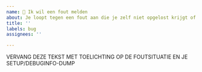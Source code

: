 ```yaml
---
name: 🚨 Ik wil een fout melden
about: Je loopt tegen een fout aan die je zelf niet opgelost krijgt of je wilt iets anders melden wat niet helemaal lijkt te kloppen.
title: ''
labels: bug
assignees: ''

---
```


<!--
Bedankt voor je melding! Om je goed te helpen:
- Bekijk eerst de FAQ (ook voor hoe te debuggen): https://dsmr-reader.readthedocs.io/nl/latest/faq.html

- Zoek ook in bestaande (of gesloten) issues of hetzelfde issue misschien al aan bod is geweest. 
  In veel gevallen is de oplossing namelijk hetzelfde en hoef jij daardoor niet eerst te wachten op (hetzelfde) antwoord. 
  https://github.com/dsmrreader/dsmr-reader/issues?q=is%3Aissue+is%3Aclosed

- Gebruik je DSMR-reader in Docker en krijg je het niet draaiend? 
  Overweeg dan om direct een issue aan te maken in het Docker-project: https://github.com/xirixiz/dsmr-reader-docker/issues
- Geef in je tekst hieronder aan of je DSMR-reader handmatig hebt geinstalleerd of via Docker.
- Draai je al DSMR-reader v4.6 of hoger? Zet dan hieronder ook de output van "dsmr_debuginfo" (zie About-pagina)
-->


VERVANG DEZE TEKST MET TOELICHTING OP DE FOUTSITUATIE EN JE SETUP/DEBUGINFO-DUMP
